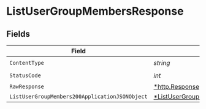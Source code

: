 # ListUserGroupMembersResponse


## Fields

| Field                                                                                                        | Type                                                                                                         | Required                                                                                                     | Description                                                                                                  |
| ------------------------------------------------------------------------------------------------------------ | ------------------------------------------------------------------------------------------------------------ | ------------------------------------------------------------------------------------------------------------ | ------------------------------------------------------------------------------------------------------------ |
| `ContentType`                                                                                                | *string*                                                                                                     | :heavy_check_mark:                                                                                           | N/A                                                                                                          |
| `StatusCode`                                                                                                 | *int*                                                                                                        | :heavy_check_mark:                                                                                           | N/A                                                                                                          |
| `RawResponse`                                                                                                | [*http.Response](https://pkg.go.dev/net/http#Response)                                                       | :heavy_minus_sign:                                                                                           | N/A                                                                                                          |
| `ListUserGroupMembers200ApplicationJSONObject`                                                               | [*ListUserGroupMembers200ApplicationJSON](../../models/operations/listusergroupmembers200applicationjson.md) | :heavy_minus_sign:                                                                                           | OK                                                                                                           |